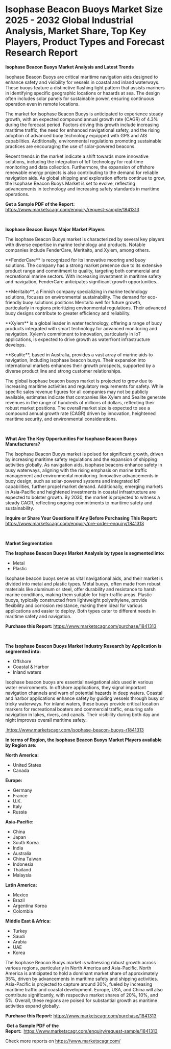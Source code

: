 <p><h1>Isophase Beacon Buoys Market Size 2025 - 2032 Global Industrial Analysis, Market Share, Top Key Players, Product Types and Forecast Research Report</h1></p><p><strong>Isophase Beacon Buoys Market Analysis and Latest Trends</strong></p>
<p><p>Isophase Beacon Buoys are critical maritime navigation aids designed to enhance safety and visibility for vessels in coastal and inland waterways. These buoys feature a distinctive flashing light pattern that assists mariners in identifying specific geographic locations or hazards at sea. The design often includes solar panels for sustainable power, ensuring continuous operation even in remote locations.</p><p>The market for Isophase Beacon Buoys is anticipated to experience steady growth, with an expected compound annual growth rate (CAGR) of 4.3% during the forecast period. Factors driving this growth include increasing maritime traffic, the need for enhanced navigational safety, and the rising adoption of advanced buoy technology equipped with GPS and AIS capabilities. Additionally, environmental regulations promoting sustainable practices are encouraging the use of solar-powered beacons.</p><p>Recent trends in the market indicate a shift towards more innovative solutions, including the integration of IoT technology for real-time monitoring and data collection. Furthermore, the expansion of offshore renewable energy projects is also contributing to the demand for reliable navigation aids. As global shipping and exploration efforts continue to grow, the Isophase Beacon Buoys Market is set to evolve, reflecting advancements in technology and increasing safety standards in maritime operations.</p></p>
<p><strong>Get a Sample PDF of the Report:&nbsp;</strong> <a href="https://www.marketscagr.com/enquiry/request-sample/1841313?utm_campaign=2648&utm_medium=2&utm_source=Github&utm_content=ia&utm_term=12042025&utm_id=isophase-beacon-buoys">https://www.marketscagr.com/enquiry/request-sample/1841313</a></p>
<p>&nbsp;</p>
<p><strong>Isophase Beacon Buoys Major Market Players</strong></p>
<p><p>The Isophase Beacon Buoys market is characterized by several key players with diverse expertise in marine technology and products. Notable companies include FenderCare, Meritaito, and Xylem, among others.</p><p>**FenderCare** is recognized for its innovative mooring and buoy solutions. The company has a strong market presence due to its extensive product range and commitment to quality, targeting both commercial and recreational marine sectors. With increasing investment in maritime safety and navigation, FenderCare anticipates significant growth opportunities.</p><p>**Meritaito**, a Finnish company specializing in marine technology solutions, focuses on environmental sustainability. The demand for eco-friendly buoy solutions positions Meritaito well for future growth, particularly in regions prioritizing environmental regulations. Their advanced buoy designs contribute to greater efficiency and reliability.</p><p>**Xylem** is a global leader in water technology, offering a range of buoy products integrated with smart technology for advanced monitoring and navigation. Xylem’s commitment to innovation, particularly in IoT applications, is expected to drive growth as waterfront infrastructure develops.</p><p>**Sealite**, based in Australia, provides a vast array of marine aids to navigation, including isophase beacon buoys. Their expansion into international markets enhances their growth prospects, supported by a diverse product line and strong customer relationships.</p><p>The global isophase beacon buoys market is projected to grow due to increasing maritime activities and regulatory requirements for safety. While specific sales revenue figures for all companies may not be publicly available, estimates indicate that companies like Xylem and Sealite generate revenues in the range of hundreds of millions of dollars, reflecting their robust market positions. The overall market size is expected to see a compound annual growth rate (CAGR) driven by innovation, heightened maritime security, and environmental considerations.</p></p>
<p>&nbsp;</p>
<p><strong>What Are The Key Opportunities For Isophase Beacon Buoys Manufacturers?</strong></p>
<p><p>The Isophase Beacon Buoys market is poised for significant growth, driven by increasing maritime safety regulations and the expansion of shipping activities globally. As navigation aids, isophase beacons enhance safety in busy waterways, aligning with the rising emphasis on marine traffic management and environmental monitoring. Innovative advancements in buoy design, such as solar-powered systems and integrated IoT capabilities, further propel market demand. Additionally, emerging markets in Asia-Pacific and heightened investments in coastal infrastructure are expected to bolster growth. By 2030, the market is projected to witness a steady CAGR, reflecting ongoing commitments to maritime safety and sustainability.</p></p>
<p><strong>Inquire or Share Your Questions If Any Before Purchasing This Report:</strong> <a href="https://www.marketscagr.com/enquiry/pre-order-enquiry/1841313?utm_campaign=2648&utm_medium=2&utm_source=Github&utm_content=ia&utm_term=12042025&utm_id=isophase-beacon-buoys">https://www.marketscagr.com/enquiry/pre-order-enquiry/1841313</a></p>
<p>&nbsp;</p>
<p><strong>Market Segmentation</strong></p>
<p><strong>The Isophase Beacon Buoys Market Analysis by types is segmented into:</strong></p>
<p><ul><li>Metal</li><li>Plastic</li></ul></p>
<p><p>Isophase beacon buoys serve as vital navigational aids, and their market is divided into metal and plastic types. Metal buoys, often made from robust materials like aluminum or steel, offer durability and resistance to harsh marine conditions, making them suitable for high-traffic areas. Plastic buoys, typically constructed from lightweight polyethylene, provide flexibility and corrosion resistance, making them ideal for various applications and easier to deploy. Both types cater to different needs in maritime safety and navigation.</p></p>
<p><strong>Purchase this Report:&nbsp;</strong><a href="https://www.marketscagr.com/purchase/1841313?utm_campaign=2648&utm_medium=2&utm_source=Github&utm_content=ia&utm_term=12042025&utm_id=isophase-beacon-buoys">https://www.marketscagr.com/purchase/1841313</a></p>
<p>&nbsp;</p>
<p><strong>The Isophase Beacon Buoys Market Industry Research by Application is segmented into:</strong></p>
<p><ul><li>Offshore</li><li>Coastal & Harbor</li><li>Inland waters</li></ul></p>
<p><p>Isophase beacon buoys are essential navigational aids used in various water environments. In offshore applications, they signal important navigation channels and warn of potential hazards in deep waters. Coastal and harbor applications enhance safety by guiding vessels through busy or tricky waterways. For inland waters, these buoys provide critical location markers for recreational boaters and commercial traffic, ensuring safe navigation in lakes, rivers, and canals. Their visibility during both day and night improves overall maritime safety.</p></p>
<p><a href="https://www.marketscagr.com/isophase-beacon-buoys-r1841313?utm_campaign=2648&utm_medium=2&utm_source=Github&utm_content=ia&utm_term=12042025&utm_id=isophase-beacon-buoys">&nbsp;https://www.marketscagr.com/isophase-beacon-buoys-r1841313</a></p>
<p><strong>In terms of Region, the Isophase Beacon Buoys Market Players available by Region are:</strong></p>
<p>
    <p> <strong> North America: </strong>
        <ul>
            <li>United States</li>
            <li>Canada</li>
        </ul>
        </p> 
    <p> <strong> Europe: </strong>
        <ul>
            <li>Germany</li>
            <li>France</li>
            <li>U.K.</li>
            <li>Italy</li>
            <li>Russia</li>
        </ul>
        </p> 
    <p> <strong> Asia-Pacific: </strong>
        <ul>
            <li>China</li>
            <li>Japan</li>
            <li>South Korea</li>
            <li>India</li>
            <li>Australia</li>
            <li>China Taiwan</li>
            <li>Indonesia</li>
            <li>Thailand</li>
            <li>Malaysia</li>
        </ul>
        </p> 
    <p> <strong> Latin America: </strong>
        <ul>
            <li>Mexico</li>
            <li>Brazil</li>
            <li>Argentina Korea</li>
            <li>Colombia</li>
        </ul>
        </p> 
    <p> <strong> Middle East & Africa: </strong>
        <ul>
            <li>Turkey</li>
            <li>Saudi</li>
            <li>Arabia</li>
            <li>UAE</li>
            <li>Korea</li>
        </ul>
    </p>
    </p>
<p><p>The Isophase Beacon Buoys market is witnessing robust growth across various regions, particularly in North America and Asia-Pacific. North America is anticipated to hold a dominant market share of approximately 35%, driven by advancements in maritime safety and shipping activities. Asia-Pacific is projected to capture around 30%, fueled by increasing maritime traffic and coastal development. Europe, USA, and China will also contribute significantly, with respective market shares of 20%, 10%, and 5%. Overall, these regions are poised for substantial growth as maritime activities expand globally.</p></p>
<p><strong>Purchase this Report: </strong><a href="https://www.marketscagr.com/purchase/1841313?utm_campaign=2648&utm_medium=2&utm_source=Github&utm_content=ia&utm_term=12042025&utm_id=isophase-beacon-buoys">https://www.marketscagr.com/purchase/1841313</a></p>
<p>&nbsp;<strong>Get a Sample PDF of the Report:&nbsp;&nbsp;</strong><a href="https://www.marketscagr.com/enquiry/request-sample/1841313?utm_campaign=2648&utm_medium=2&utm_source=Github&utm_content=ia&utm_term=12042025&utm_id=isophase-beacon-buoys">https://www.marketscagr.com/enquiry/request-sample/1841313</a></p>
<p><strong></strong></p>
<p>Check more reports on <a href="https://www.marketscagr.com/?utm_campaign=2648&utm_medium=2&utm_source=Github&utm_content=ia&utm_term=12042025&utm_id=isophase-beacon-buoys">https://www.marketscagr.com/</a></p>